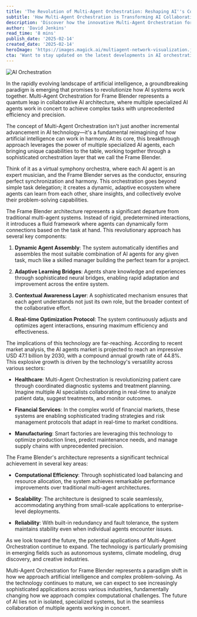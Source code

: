 ```yaml
---
title: 'The Revolution of Multi-Agent Orchestration: Reshaping AI''s Collaborative Future'
subtitle: 'How Multi-Agent Orchestration is Transforming AI Collaboration'
description: 'Discover how the innovative Multi-Agent Orchestration for Frame Blender is revolutionizing AI collaboration. This groundbreaking architecture enables specialized AI agents to work in harmony, transforming industries with enhanced efficiency and precision.'
author: 'David Jenkins'
read_time: '8 mins'
publish_date: '2025-02-14'
created_date: '2025-02-14'
heroImage: 'https://images.magick.ai/multiagent-network-visualization.jpg'
cta: 'Want to stay updated on the latest developments in AI orchestration? Follow us on LinkedIn for exclusive insights and breaking news about the future of collaborative AI technologies!'
---
```


![AI Orchestration](https://i.magick.ai/PIXE/1739567724060_magick_img.webp)

In the rapidly evolving landscape of artificial intelligence, a groundbreaking paradigm is emerging that promises to revolutionize how AI systems work together. Multi-Agent Orchestration for Frame Blender represents a quantum leap in collaborative AI architecture, where multiple specialized AI agents work in concert to achieve complex tasks with unprecedented efficiency and precision.

The concept of Multi-Agent Orchestration isn't just another incremental advancement in AI technology—it's a fundamental reimagining of how artificial intelligence can work in harmony. At its core, this breakthrough approach leverages the power of multiple specialized AI agents, each bringing unique capabilities to the table, working together through a sophisticated orchestration layer that we call the Frame Blender.

Think of it as a virtual symphony orchestra, where each AI agent is an expert musician, and the Frame Blender serves as the conductor, ensuring perfect synchronization and harmony. This orchestration goes beyond simple task delegation; it creates a dynamic, adaptive ecosystem where agents can learn from each other, share insights, and collectively evolve their problem-solving capabilities.

The Frame Blender architecture represents a significant departure from traditional multi-agent systems. Instead of rigid, predetermined interactions, it introduces a fluid framework where agents can dynamically form connections based on the task at hand. This revolutionary approach has several key components:

1. **Dynamic Agent Assembly**: The system automatically identifies and assembles the most suitable combination of AI agents for any given task, much like a skilled manager building the perfect team for a project.

2. **Adaptive Learning Bridges**: Agents share knowledge and experiences through sophisticated neural bridges, enabling rapid adaptation and improvement across the entire system.

3. **Contextual Awareness Layer**: A sophisticated mechanism ensures that each agent understands not just its own role, but the broader context of the collaborative effort.

4. **Real-time Optimization Protocol**: The system continuously adjusts and optimizes agent interactions, ensuring maximum efficiency and effectiveness.

The implications of this technology are far-reaching. According to recent market analysis, the AI agents market is projected to reach an impressive USD 47.1 billion by 2030, with a compound annual growth rate of 44.8%. This explosive growth is driven by the technology's versatility across various sectors:

- **Healthcare**: Multi-Agent Orchestration is revolutionizing patient care through coordinated diagnostic systems and treatment planning. Imagine multiple AI specialists collaborating in real-time to analyze patient data, suggest treatments, and monitor outcomes.

- **Financial Services**: In the complex world of financial markets, these systems are enabling sophisticated trading strategies and risk management protocols that adapt in real-time to market conditions.

- **Manufacturing**: Smart factories are leveraging this technology to optimize production lines, predict maintenance needs, and manage supply chains with unprecedented precision.

The Frame Blender's architecture represents a significant technical achievement in several key areas:

- **Computational Efficiency**: Through sophisticated load balancing and resource allocation, the system achieves remarkable performance improvements over traditional multi-agent architectures.

- **Scalability**: The architecture is designed to scale seamlessly, accommodating anything from small-scale applications to enterprise-level deployments.

- **Reliability**: With built-in redundancy and fault tolerance, the system maintains stability even when individual agents encounter issues.

As we look toward the future, the potential applications of Multi-Agent Orchestration continue to expand. The technology is particularly promising in emerging fields such as autonomous systems, climate modeling, drug discovery, and creative industries.

Multi-Agent Orchestration for Frame Blender represents a paradigm shift in how we approach artificial intelligence and complex problem-solving. As the technology continues to mature, we can expect to see increasingly sophisticated applications across various industries, fundamentally changing how we approach complex computational challenges. The future of AI lies not in isolated, specialized systems, but in the seamless collaboration of multiple agents working in concert.